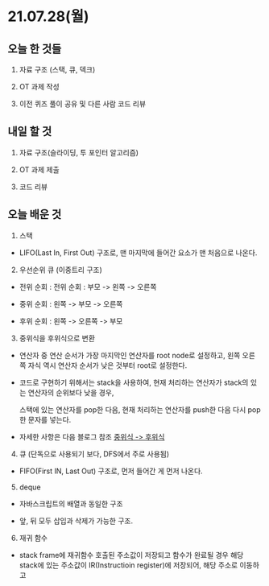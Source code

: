 # 21.07.28(월)

## 오늘 한 것들 

1. 자료 구조 (스택, 큐, 덱크)

2. OT 과제 작성 

3. 이전 퀴즈 풀이 공유 및 다른 사람 코드 리뷰 

## 내일 할 것 

1. 자료 구조(슬라이딩, 투 포인터 알고리즘)

2. OT 과제 제출 

3. 코드 리뷰 


## 오늘 배운 것 

1. 스택 

- LIFO(Last In, First Out) 구조로, 맨 마지막에 들어간 요소가 맨 처음으로 나온다. 

2. 우선순위 큐 (이중트리 구조)

- 전위 순회 : 전위 순회 : 부모 -> 왼쪽 -> 오른쪽 

- 중위 순회 : 왼쪽 -> 부모 -> 오른쪽

- 후위 순회 : 왼쪽 -> 오른쪽 -> 부모

3. 중위식을 후위식으로 변환

- 연산자 중 연산 순서가 가장 마지막인 연산자를 root node로 설정하고, 왼쪽 오른쪽 자식 역시 연산자 순서가 낮은 것부터 root로 설정한다. 

- 코드로 구현하기 위해서는 stack을 사용하여, 현재 처리하는 연산자가 stack의 있는 연산자의 순위보다 낮을 경우, 

   스택에 있는 연산자를 pop한 다음, 현재 처리하는 연산자를 push한 다음 다시 pop한 문자를 넣는다. 

- 자세한 사항은 다음 블로그 참조 [중위식 -> 후위식](https://lamarr.dev/codingtest/2020/04/14/01-stack_postfix_notation.html)

4. 큐 (단독으로 사용되기 보다, DFS에서 주로 사용됨)

- FIFO(First IN, Last Out) 구조로, 먼저 들어간 게 먼저 나온다. 

5. deque

- 자바스크립트의 배열과 동일한 구조 

- 앞, 뒤 모두 삽입과 삭제가 가능한 구조. 

6. 재귀 함수 

- stack frame에 재귀함수 호출된 주소값이 저장되고 함수가 완료될 경우 해당 stack에 있는 주소값이 IR(Instructioin register)에 저장되어, 해당 주소로 이동하고 
